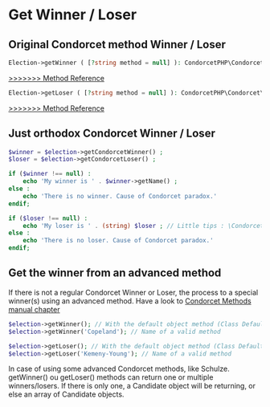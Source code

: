 # Get Winner / Loser

## Original Condorcet method Winner / Loser

```php
Election->getWinner ( [?string method = null] ): CondorcetPHP\Condorcet\Candidate|array|null
```
[>>>>>>> Method Reference](https://github.com/julien-boudry/Condorcet/blob/master/Documentation/Election%20Class/public%20Election--getWinner.md)

```php
Election->getLoser ( [?string method = null] ): CondorcetPHP\Condorcet\Candidate|array|null
```
[>>>>>>> Method Reference](https://github.com/julien-boudry/Condorcet/blob/master/Documentation/Election%20Class/public%20Election--getLoser.md)

## Just orthodox Condorcet Winner / Loser
```php
$winner = $election->getCondorcetWinner() ;
$loser = $election->getCondorcetLoser() ;

if ($winner !== null) :
    echo 'My winner is ' . $winner->getName() ;
else :
    echo 'There is no winner. Cause of Condorcet paradox.'
endif;

if ($loser !== null) :
    echo 'My loser is ' . (string) $loser ; // Little tips : \CondorcetPHP\Condorcet\Candidate implement __toString() magic method.
else :
    echo 'There is no loser. Cause of Condorcet paradox.'
endif;
```


## Get the winner from an advanced method

If there is not a regular Condorcet Winner or Loser, the process to a special winner(s) using an advanced method.
Have a look to [Condorcet Methods manual chapter](https://github.com/julien-boudry/Condorcet/wiki/I-%23-Installation-%26-Basic-Configuration-%23-2.-Condorcet-Methods)

```php
$election->getWinner(); // With the default object method (Class Default: Schulze Winning)
$election->getWinner('Copeland'); // Name of a valid method

$election->getLoser(); // With the default object method (Class Default: Schulze Winning)
$election->getLoser('Kemeny-Young'); // Name of a valid method
```

In case of using some advanced Condorcet methods, like Schulze. getWinner() ou getLoser() methods can return one or multiple winners/losers. If there is only one, a Candidate object will be returning, or else an array of Candidate objects.

